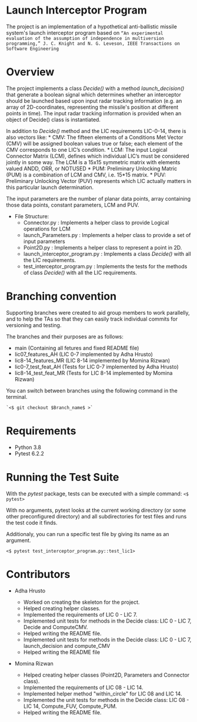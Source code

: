 # Launch Interceptor Program
The project is an implementation of a hypothetical anti-ballistic missile system's launch interceptor program based on 
`“An experimental evaluation of the assumption of independence in multiversion programming,” J. C. Knight and
N. G. Leveson, IEEE Transactions on Software Engineering`

# Overview
The project implements a class *Decide()* with a method *launch_decision()* that generate a boolean signal which determines whether an 
interceptor should be launched based upon input radar tracking information (e.g. an array of 2D-coordinates, representing the missile's position at different points in time). 
The input radar tracking information is provided when an object of Decide() class is instantiated.

In addition to *Decide()* method and the LIC requirements LIC-0-14, there is also vectors like:
	* CMV: The fifteen elements of a Conditions Met Vector (CMV) will be assigned boolean values true or false; each element of the CMV corresponds to one
LIC’s condition.
	* LCM: The input Logical Connector Matrix (LCM), defines which individual LIC’s must be considered jointly in some way. The LCM is a 15x15 symmetric matrix with elements valued ANDD,
ORR, or NOTUSED
	* PUM: Preliminary Unlocking Matric (PUM) is a combination of LCM and CMV, i.e. 15*15 matrix.
	* PUV: Preliminary Unlocking Vector (PUV) represents which LIC actually matters in this particular launch determination.

The input parameters are the number of planar data points, array containing those data points, constant parameters, LCM and PUV. 

* File Structure:
	* Connector.py : Implements a helper class to provide Logical operations for LCM
	* launch_Parameters.py : Implements a helper class to provide a set of input parameters 
	* Point2D.py : Implements a helper class to represent a point in 2D.
	* launch_interceptor_program.py : Implements a class *Decide()* with all the LIC requirements.
	* test_interceptor_program.py : Implements the tests for the methods of class *Decide()* with all the LIC requirements.


# Branching convention
Supporting branches were created to aid group members to work parallelly, and to help the TAs so that they can easily track individual commits for versioning and testing.

The branches and their purposes are as follows:

* main 		(Containing all fetures and fixed README file)
* lic07_features_AH   (LIC 0-7 implemented by Adha Hrusto)
* lic8-14_features_MR   (LIC 8-14 implemented by Momina Rizwan)
* lic0-7_test_feat_AH	(Tests for LIC 0-7 implemented by Adha Hrusto)
* lic8-14_test_feat_MR	 (Tests for LIC 8-14 implemented by Momina Rizwan)

You can switch between branches using the following command in the terminal.

	`<$ git checkout $Branch_name$ >`

# Requirements
* Python 3.8
* Pytest 6.2.2


# Running the Test Suite
With the *pytest* package, tests can be executed with a simple command:
`<$ pytest>`

With no arguments, pytest looks at the current working directory (or some other preconfigured directory) and all subdirectories for test files and runs the test code it finds.

Additionaly, you can run a specific test file by giving its name as an argument.

`<$ pytest test_interceptor_program.py::test_lic1>`

# Contributors
* Adha Hrusto
	* Worked on creating the skeleton for the project.
	* Helped creating helper classes.
	* Implemented the requirements of LIC 0 - LIC 7.
	* Implemented unit tests for methods in the Decide class: LIC 0 - LIC 7, Decide and ComputeCMV.
	* Helped writing the README file.
	* Implemented unit tests for methods in the Decide class: LIC 0 - LIC 7, launch_decision and compute_CMV
	* Helped writing the README file

* Momina Rizwan
	* Helped creating helper classes (Point2D, Parameters and Connector class).
	* Implemented the requirements of LIC 08 - LIC 14.
	* Implemented helper method "within_circle" for LIC 08 and LIC 14.
	* Implemented the unit tests for methods in the Decide class: LIC 08 - LIC 14, Compute_FUV, Compute_PUM.
	* Helped writing the README file.


	
